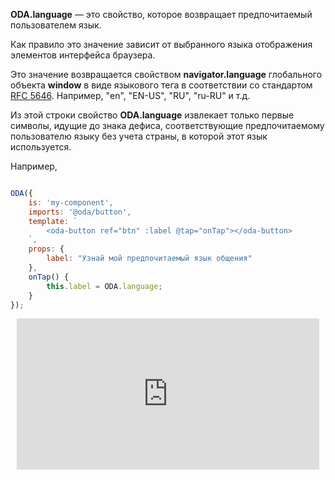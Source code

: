 **ODA.language** — это свойство, которое возвращает предпочитаемый пользователем язык.

Как правило это значение зависит от выбранного языка отображения элементов интерфейса браузера.

Это значение возвращается свойством **navigator.language** глобального объекта **window** в виде языкового тега в соответствии со стандартом [RFC 5646](https://tools.ietf.org/html/rfc5646). Например, "en", "EN-US", "RU", "ru-RU" и т.д.

Из этой строки свойство **ODA.language** извлекает только первые символы, идущие до знака дефиса, соответствующие предпочитаемому пользователю языку без учета страны, в которой этот язык используется.

Например,

```javascript run_edit_[my-component.js]

ODA({
    is: 'my-component',
    imports: '@oda/button',
    template: `
        <oda-button ref="btn" :label @tap="onTap"></oda-button>
    `,
    props: {
        label: "Узнай мой предпочитаемый язык общения"
    },
    onTap() {
        this.label = ODA.language;
    }
});
```

<div style="position:relative;padding-bottom:48%; margin:10px">
    <iframe src="https://www.youtube.com/embed/JdWwWWeXwAY?start=0" frameborder="0" allow="accelerometer; autoplay; encrypted-media; gyroscope; picture-in-picture" allowfullscreen
    	style="position:absolute;width:100%;height:100%;"></iframe>
</div>
